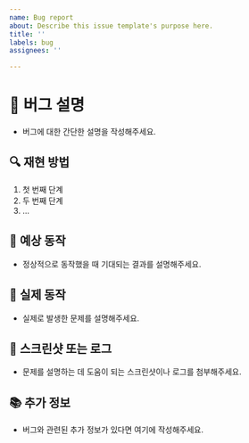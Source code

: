 ```yaml
---
name: Bug report
about: Describe this issue template's purpose here.
title: ''
labels: bug
assignees: ''

---
```


# 🐛 버그 설명
- 버그에 대한 간단한 설명을 작성해주세요.

## 🔍 재현 방법
1. 첫 번째 단계
2. 두 번째 단계
3. ...

## 🎯 예상 동작
- 정상적으로 동작했을 때 기대되는 결과를 설명해주세요.

## 🚨 실제 동작
- 실제로 발생한 문제를 설명해주세요.

## 📸 스크린샷 또는 로그
- 문제를 설명하는 데 도움이 되는 스크린샷이나 로그를 첨부해주세요.

## 📚 추가 정보
- 버그와 관련된 추가 정보가 있다면 여기에 작성해주세요.
